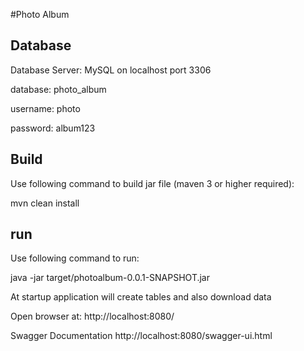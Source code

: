 #Photo Album

## Database

Database Server: MySQL on localhost port 3306

database: photo_album 

username: photo

password: album123

## Build
Use following command to build jar file (maven 3 or higher required):
 
mvn clean install

## run
Use following command to run:
 
java -jar target/photoalbum-0.0.1-SNAPSHOT.jar

At startup application will create tables and also download data

Open browser at:
http://localhost:8080/

Swagger Documentation
http://localhost:8080/swagger-ui.html
